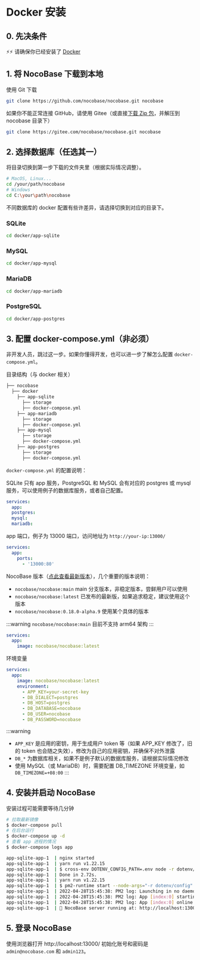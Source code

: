 # Docker 安装

## 0. 先决条件

⚡⚡ 请确保你已经安装了 [Docker](https://docs.docker.com/get-docker/)

## 1. 将 NocoBase 下载到本地

使用 Git 下载


```bash
git clone https://github.com/nocobase/nocobase.git nocobase
```

如果你不能正常连接 GitHub，请使用 Gitee（或直接[下载 Zip 包](https://gitee.com/nocobase/nocobase/repository/archive/main.zip)，并解压到 nocobase 目录下）

```bash
git clone https://gitee.com/nocobase/nocobase.git nocobase
```

## 2. 选择数据库（任选其一）

将目录切换到第一步下载的文件夹里（根据实际情况调整）。

```bash
# MacOS, Linux...
cd /your/path/nocobase
# Windows
cd C:\your\path\nocobase
```

不同数据库的 docker 配置有些许差异，请选择切换到对应的目录下。

### SQLite

```bash
cd docker/app-sqlite
```

### MySQL

```bash
cd docker/app-mysql
```

### MariaDB

```bash
cd docker/app-mariadb
```

### PostgreSQL

```bash
cd docker/app-postgres
```

## 3. 配置 docker-compose.yml（非必须）

<Alert>

非开发人员，跳过这一步。如果你懂得开发，也可以进一步了解怎么配置 `docker-compose.yml`。

</Alert>

目录结构（与 docker 相关）

```bash
├── nocobase
  ├── docker
    ├── app-sqlite
      ├── storage
      ├── docker-compose.yml
    ├── app-mariadb
      ├── storage
      ├── docker-compose.yml
    ├── app-mysql
      ├── storage
      ├── docker-compose.yml
    ├── app-postgres
      ├── storage
      ├── docker-compose.yml
```

`docker-compose.yml` 的配置说明：

SQLite 只有 app 服务，PostgreSQL 和 MySQL 会有对应的 postgres 或 mysql 服务，可以使用例子的数据库服务，或者自己配置。

```yml
services:
  app:
  postgres:
  mysql:
  mariadb:
```

app 端口，例子为 13000 端口，访问地址为 `http://your-ip:13000/`

```yml
services:
  app:
    ports:
      - '13000:80'
```

NocoBase 版本（[点此查看最新版本](https://hub.docker.com/r/nocobase/nocobase/tags)），几个重要的版本说明：

- `nocobase/nocobase:main` main 分支版本，非稳定版本，尝鲜用户可以使用
- `nocobase/nocobase:latest` 已发布的最新版，如果追求稳定，建议使用这个版本
- `nocobase/nocobase:0.18.0-alpha.9` 使用某个具体的版本

:::warning
`nocobase/nocobase:main` 目前不支持 arm64 架构
:::

```yml
services:
  app:
    image: nocobase/nocobase:latest
```

环境变量

```yml
services:
  app:
    image: nocobase/nocobase:latest
    environment:
      - APP_KEY=your-secret-key
      - DB_DIALECT=postgres
      - DB_HOST=postgres
      - DB_DATABASE=nocobase
      - DB_USER=nocobase
      - DB_PASSWORD=nocobase
```

:::warning
- `APP_KEY` 是应用的密钥，用于生成用户 token 等（如果 APP_KEY 修改了，旧的 token 也会随之失效），修改为自己的应用密钥，并确保不对外泄露
- `DB_*` 为数据库相关，如果不是例子默认的数据库服务，请根据实际情况修改
- 使用 MySQL（或 MariaDB）时，需要配置 DB_TIMEZONE 环境变量，如 `DB_TIMEZONE=+08:00`
:::

## 4. 安装并启动 NocoBase

安装过程可能需要等待几分钟

```bash
# 拉取最新镜像
$ docker-compose pull
# 在后台运行
$ docker-compose up -d
# 查看 app 进程的情况
$ docker-compose logs app

app-sqlite-app-1  | nginx started
app-sqlite-app-1  | yarn run v1.22.15
app-sqlite-app-1  | $ cross-env DOTENV_CONFIG_PATH=.env node -r dotenv/config packages/app/server/lib/index.js install -s
app-sqlite-app-1  | Done in 2.72s.
app-sqlite-app-1  | yarn run v1.22.15
app-sqlite-app-1  | $ pm2-runtime start --node-args="-r dotenv/config" packages/app/server/lib/index.js -- start
app-sqlite-app-1  | 2022-04-28T15:45:38: PM2 log: Launching in no daemon mode
app-sqlite-app-1  | 2022-04-28T15:45:38: PM2 log: App [index:0] starting in -fork mode-
app-sqlite-app-1  | 2022-04-28T15:45:38: PM2 log: App [index:0] online
app-sqlite-app-1  | 🚀 NocoBase server running at: http://localhost:13000/
```

## 5. 登录 NocoBase

使用浏览器打开 http://localhost:13000/ 初始化账号和密码是 `admin@nocobase.com` 和 `admin123`。
